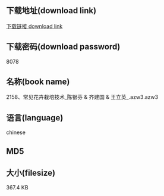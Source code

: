 ## 下载地址(download link)
[下载链接 download link](https://voluble-croquembouche-d321dc.netlify.app/?s=2158%E3%80%81%E5%B8%B8%E8%A7%81%E8%8A%B1%E5%8D%89%E6%A0%BD%E5%9F%B9%E6%8A%80%E6%9C%AF_%E9%99%88%E9%93%B6%E8%8A%AC+%26+%E9%BD%90%E5%BB%BA%E5%9B%BD+%26+%E7%8E%8B%E7%AB%8B%E8%8B%B1_.azw3)

## 下载密码(download password)
8078

## 名称(book name)
2158、常见花卉栽培技术_陈银芬 & 齐建国 & 王立英_.azw3.azw3

## 语言(language)
chinese

## MD5


## 大小(filesize)
367.4 KB
